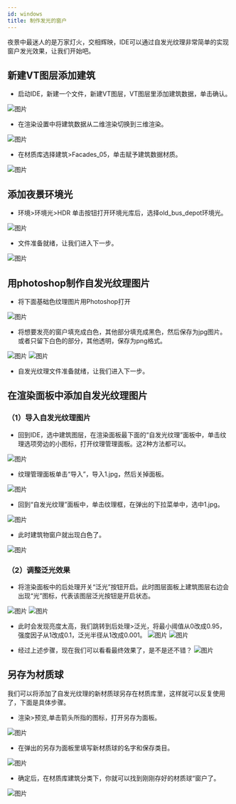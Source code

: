 ```yaml
---
id: windows
title: 制作发光的窗户
---
```

夜景中最迷人的是万家灯火，交相辉映，IDE可以通过自发光纹理非常简单的实现窗户发光效果，让我们开始吧。

## 新建VT图层添加建筑

* 启动IDE，新建一个文件，新建VT图层，VT图层里添加建筑数据，单击确认。

![图片](./assets/windows/windows-1.png)

* 在渲染设置中将建筑数据从二维渲染切换到三维渲染。

![图片](./assets/reflection/reflection-2.png)

* 在材质库选择建筑>Facades_05，单击赋予建筑数据材质。

![图片](../../design-guide/basic/assets/texture/texture-6.png)

## 添加夜景环境光

* 环境>环境光>HDR 单击按钮打开环境光库后，选择old_bus_depot环境光。

![图片](./assets/windows/windows-2.png)

* 文件准备就绪，让我们进入下一步。

![图片](./assets/windows/windows-3.png)

## 用photoshop制作自发光纹理图片

* 将下面基础色纹理图片用Photoshop打开

![图片](../../design-guide/basic/assets/texture/Facades_05_basecolor.jpg)

* 将想要发亮的窗户填充成白色，其他部分填充成黑色，然后保存为jpg图片。或者只留下白色的部分，其他透明，保存为png格式。

![图片](../../design-guide/basic/assets/texture/texture-14.png)
![图片](./assets/windows/windows-17.png)


* 自发光纹理文件准备就绪，让我们进入下一步。

## 在渲染面板中添加自发光纹理图片

### （1）导入自发光纹理图片

* 回到IDE，选中建筑图层，在渲染面板最下面的“自发光纹理”面板中，单击纹理选项旁边的小图标，打开纹理管理面板。这2种方法都可以。

![图片](./assets/windows/windows-4.png)

* 纹理管理面板单击“导入”，导入1.jpg，然后关掉面板。

![图片](./assets/windows/windows-6.png)

* 回到“自发光纹理”面板中，单击纹理框，在弹出的下拉菜单中，选中1.jpg。

![图片](./assets/windows/windows-7.png)

* 此时建筑物窗户就出现白色了。

![图片](./assets/windows/windows-8.png)

### （2）调整泛光效果

* 将渲染面板中的后处理开关“泛光”按钮开启。此时图层面板上建筑图层右边会出现“光”图标，代表该图层泛光按钮是开启状态。

![图片](./assets/windows/windows-9.png)
![图片](./assets/windows/windows-10.png)

* 此时会发现亮度太高，我们跳转到后处理>泛光，将最小阈值从0改成0.95，强度因子从1改成0.1，泛光半径从1改成0.001。
![图片](./assets/windows/windows-11.png)
![图片](./assets/windows/windows-12.png)


* 经过上述步骤，现在我们可以看看最终效果了，是不是还不错？
![图片](./assets/windows/windows-13.png)



## 另存为材质球

我们可以将添加了自发光纹理的新材质球另存在材质库里，这样就可以反复使用了，下面是具体步骤。

* 渲染>预览,单击箭头所指的图标，打开另存为面板。

![图片](./assets/windows/windows-14.png)

* 在弹出的另存为面板里填写新材质球的名字和保存类目。

![图片](./assets/windows/windows-15.png)

* 确定后，在材质库建筑分类下，你就可以找到刚刚存好的材质球“窗户了。

![图片](./assets/windows/windows-16.png)

